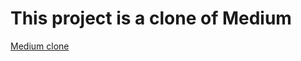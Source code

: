 # This project is a clone of Medium

[Medium clone](https://medium-clone-lk0wubn4r-shubham8622.vercel.app/)
